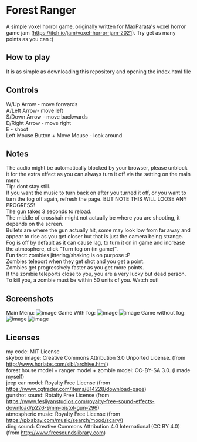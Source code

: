 # Forest Ranger
A simple voxel horror game, originally written for MaxParata's voxel horror game jam (https://itch.io/jam/voxel-horror-jam-2021).
Try get as many points as you can :)

## How to play
It is as simple as downloading this repository and opening the index.html file<br>

## Controls
W/Up Arrow - move forwards<br>
A/Left Arrow- move left<br>
S/Down Arrow - move backwards<br>
D/Right Arrow - move right<br>
E - shoot<br>
Left Mouse Button + Move Mouse - look around

## Notes
The audio might be automatically blocked by your browser, please unblock it for the extra effect as you can always turn it off via the setting on the main menu<br>
Tip: dont stay still.<br>
If you want the music to turn back on after you turned it off, or you want to turn the fog off again, refresh the page. BUT NOTE THIS WILL LOOSE ANY PROGRESS!<br>
The gun takes 3 seconds to reload.<br>
The middle of crosshair might not actually be where you are shooting, it depends on the screen. <br>
Bullets are where the gun actually hit, some may look low from far away and appear to rise as you get closer but that is just the camera being strange. <br>
Fog is off by default as it can cause lag, to turn it on in game and increase the atmosphere, click "Turn fog on (in game)".<br>
Fun fact: zombies jittering/shaking is on purpose :P<br>
Zombies teleport when they get shot and you get a point.<br>
Zombies get progressively faster as you get more points.<br>
If the zombie teleports close to you, you are a very lucky but dead person.<br>
To kill you, a zombie must be within 50 units of you. Watch out!

## Screenshots
Main Menu:
![image](https://user-images.githubusercontent.com/55553015/139248801-54c27935-fe1c-4b03-969d-df8889fd4260.png)
Game With fog:
![image](https://user-images.githubusercontent.com/55553015/139248863-df535ee1-bde5-43bf-ac4d-e0653c387c1b.png)
![image](https://user-images.githubusercontent.com/55553015/139248880-ab73ff52-e109-4998-89c2-cf21c4c137cb.png)
Game without fog:
![image](https://user-images.githubusercontent.com/55553015/139248915-7e94873a-7100-44d8-898d-ec012362ce52.png)
![image](https://user-images.githubusercontent.com/55553015/139248929-9b83a998-d142-42a7-8c75-b0088adacacf.png)

## Licenses
my code: MIT License<br>
skybox image: Creative Commons Attribution 3.0 Unported License. (from http://www.hdrlabs.com/sibl/archive.html)<br>
forest house model + ranger model + zombie model: CC-BY-SA 3.0. (i made myself)<br>
jeep car model: Royalty Free License (from https://www.cgtrader.com/items/814228/download-page)<br>
gunshot sound: Rotalty Free License (from https://www.fesliyanstudios.com/royalty-free-sound-effects-download/p226-9mm-pistol-gun-296)<br>
atmospheric music: Royalty Free License (from https://pixabay.com/music/search/mood/scary/)<br>
ding sound: Creative Commons Attribution 4.0 International (CC BY 4.0) (from http://www.freesoundslibrary.com)
